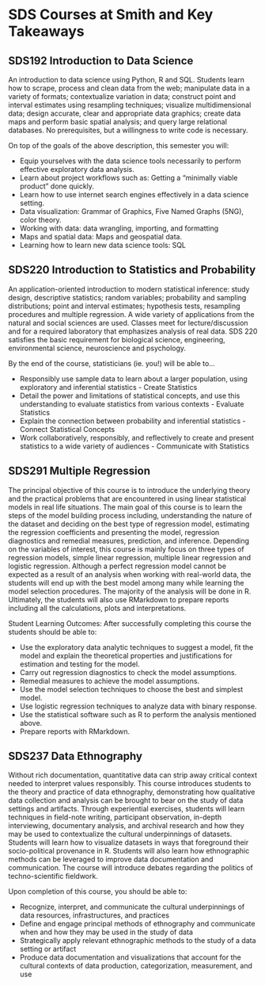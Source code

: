 # SDS Courses at Smith and Key Takeaways 

## SDS192 Introduction to Data Science

An introduction to data science using Python, R and SQL. Students learn how to scrape, process and clean data from the web; manipulate data in a variety of formats; contextualize variation in data; construct point and interval estimates using resampling techniques; visualize multidimensional data; design accurate, clear and appropriate data graphics; create data maps and perform basic spatial analysis; and query large relational databases. No prerequisites, but a willingness to write code is necessary.

On top of the goals of the above description, this semester you will:

* Equip yourselves with the data science tools necessarily to perform effective exploratory data analysis.
* Learn about project workflows such as: Getting a “minimally viable product” done quickly.
* Learn how to use internet search engines effectively in a data science setting.
* Data visualization: Grammar of Graphics, Five Named Graphs (5NG), color theory.
* Working with data: data wrangling, importing, and formatting
* Maps and spatial data: Maps and geospatial data.
* Learning how to learn new data science tools: SQL

## SDS220 Introduction to Statistics and Probability

An application-oriented introduction to modern statistical inference: study design, descriptive statistics; random variables; probability and sampling distributions; point and interval estimates; hypothesis tests, resampling procedures and multiple regression. A wide variety of applications from the natural and social sciences are used. Classes meet for lecture/discussion and for a required laboratory that emphasizes analysis of real data. SDS 220 satisfies the basic requirement for biological science, engineering, environmental science, neuroscience and psychology.

By the end of the course, statisticians (ie. you!) will be able to…

* Responsibly use sample data to learn about a larger population, using exploratory and inferential statistics - Create Statistics
* Detail the power and limitations of statistical concepts, and use this understanding to evaluate statistics from various contexts - Evaluate Statistics
* Explain the connection between probability and inferential statistics - Connect Statistical Concepts
* Work collaboratively, responsibly, and reflectively to create and present statistics to a wide variety of audiences - Communicate with Statistics

## SDS291 Multiple Regression

The principal objective of this course is to introduce the underlying theory and the practical problems that are encountered in using linear statistical models in real life situations. The main goal of this course is to learn the steps of the model building process including, understanding the nature of the dataset and deciding on the best type of regression model, estimating the regression coefficients and presenting the model, regression diagnostics and remedial measures, prediction, and inference. Depending on the variables of interest, this course is mainly focus on three types of regression models, simple linear regression, multiple linear regression and logistic regression. Although a perfect regression model cannot be expected as a result of an analysis when working with real-world data, the students will end up with the best model among many while learning the model selection procedures. The majority of the analysis will be done in R. Ultimately, the students will also use RMarkdown to prepare reports including all the calculations, plots and interpretations.

Student Learning Outcomes: After successfully completing this course the students should be able to:
* Use the exploratory data analytic techniques to suggest a model, fit the model and explain the theoretical properties and justifications for estimation and testing for the model.
* Carry out regression diagnostics to check the model assumptions.
* Remedial measures to achieve the model assumptions.
* Use the model selection techniques to choose the best and simplest model.
* Use logistic regression techniques to analyze data with binary response.
* Use the statistical software such as R to perform the analysis mentioned above.
* Prepare reports with RMarkdown.


## SDS237 Data Ethnography

Without rich documentation, quantitative data can strip away critical context needed to interpret values responsibly. This course introduces students to the theory and practice of data ethnography, demonstrating how qualitative data collection and analysis can be brought to bear on the study of data settings and artifacts. Through experiential exercises, students will learn techniques in field-note writing, participant observation, in-depth interviewing, documentary analysis, and archival research and how they may be used to contextualize the cultural underpinnings of datasets. Students will learn how to visualize datasets in ways that foreground their socio-political provenance in R. Students will also learn how ethnographic methods can be leveraged to improve data documentation and communication. The course will introduce debates regarding the politics of techno-scientific fieldwork.

Upon completion of this course, you should be able to:

* Recognize, interpret, and communicate the cultural underpinnings of data resources, infrastructures, and practices
* Define and engage principal methods of ethnography and communicate when and how they may be used in the study of data
* Strategically apply relevant ethnographic methods to the study of a data setting or artifact
* Produce data documentation and visualizations that account for the cultural contexts of data production, categorization, measurement, and use
